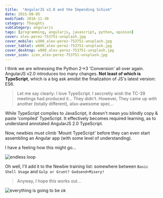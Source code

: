 ```yaml
---
title:  "AngularJS v2.0 and the Impending Schism"
date: 2015-08-05
modified: 2016-11-30
category: Thoughts
subCategory: angularjs
tags: [programming, angularjs, javascript, python, opinion]
cover: alex-perez-753751-unsplash.jpg
cover_mobile: w300_alex-perez-753751-unsplash.jpg
cover_tablet: w600_alex-perez-753751-unsplash.jpg
cover_desktop: w900_alex-perez-753751-unsplash.jpg
cover_icon: icon_alex-perez-753751-unsplash.jpg
---
```


I think we are witnessing the Python 2->3 'Conversion' all over again.
AngularJS v2.0 introduces too many changes. **Not least of which is TypeScript**, which is a big ask amidst the finalization of JS's latest version: ES6.

> Let me say clearly: I love TypeScript. I seccretly wish the TC-39 meetings had produced it... They didn't.
> However, They came up with another (totally different), also-awesome spec...

While TypeScript compiles to JavaScript, it doesn't mean you blindly copy & paste 'compiled' TypeScript. It effectively becomes required learning, as to understand annotated AngularJS 2.0 TypeScript.

Now, newbies must climb 'Mount TypeScript' before they can even start assembling an Angular app (with some level of understanding).

I have a feeling how this might go...

<div class="anigif end">
  <img alt='endless loop' src="https://res.cloudinary.com/ddd/image/upload/timeout-expired.gif" />
</div>

Oh well, I'll add it to the Newbie training list: somewhere between `Basic Shell Usage` and `Gulp or Grunt? Godsend+Misery!`

> Anyway, I hope this works out...

<div class="anigif top end">
  <img alt='everything is going to be ok' src="https://res.cloudinary.com/ddd/image/upload/v1442175801/system-maint-anon.gif" />
</div>

[schema_refactor]: https://res.cloudinary.com/ddd/image/upload/bldg-collapse__wsZKhIc_kafcha.gif
[not_a_fan]: https://res.cloudinary.com/ddd/image/upload/timeout-expired.gif
[teamwork]: https://res.cloudinary.com/ddd/image/upload/teamwork__tumblr_n2df80cPZa1s373hwo1_400_ghv4xn.gif
[fuck_this]: https://res.cloudinary.com/ddd/image/upload/panda-rampage__tumblr_nq7srwTXqr1stn6klo1_500_gm2som.gif
[new_feature]: https://res.cloudinary.com/ddd/image/upload/simba-toss-error.gif
[drinking]: https://res.cloudinary.com/ddd/image/upload/v1442175801/system-maint-anon.gif
[cat_outfit]: https://res.cloudinary.com/ddd/image/upload/v1441143858/cat-bee-fail.gif
[cat_loops]: https://res.cloudinary.com/ddd/image/upload/v1441143869/cat-loops.gif
[cat_bowl]: https://res.cloudinary.com/ddd/image/upload/v1441143883/kitten_bowl.gif
[cat_wtf]: https://res.cloudinary.com/ddd/image/upload/v1441143878/cat-wtf.gif
[endless_loop]: https://res.cloudinary.com/ddd/image/upload/v1441143881/endless-loop.gif
